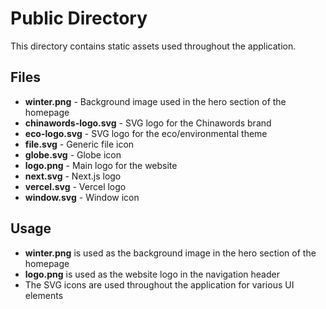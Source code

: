 # Public Directory

This directory contains static assets used throughout the application.

## Files

- **winter.png** - Background image used in the hero section of the homepage
- **chinawords-logo.svg** - SVG logo for the Chinawords brand
- **eco-logo.svg** - SVG logo for the eco/environmental theme
- **file.svg** - Generic file icon
- **globe.svg** - Globe icon
- **logo.png** - Main logo for the website
- **next.svg** - Next.js logo
- **vercel.svg** - Vercel logo
- **window.svg** - Window icon

## Usage

- **winter.png** is used as the background image in the hero section of the homepage
- **logo.png** is used as the website logo in the navigation header
- The SVG icons are used throughout the application for various UI elements
